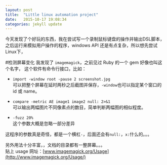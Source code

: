 ```yaml
---
layout: post
title:  "Little linux automation project"
date:   2015-10-17 19:08:34
categories: jekyll update
---
```


今天发现了个好玩的东西，我在尝试写一个录制鼠标键盘的操作并输出DSL脚本，之后运行来模拟用户操作的程序，windows API 还是有点复杂，所以想先尝试Linux下，


#检测屏幕变化
我发现了 `imagemagick`，之前见过 Ruby 的一个 gem 好像也叫这个名字，
这个软件有命令行接口，比如：

- `import -window root -pause 2 screenshot.jpg`  
可以把整个屏幕在延时两秒之后截图并保存，`-window`也可以指定某个窗口的 id 或 name。

- `compare -metric AE image1 image2 null: 2>&1`  
可以输出两幅图片不同像素点的数目，简单判断两幅图的相似程度。

- `-fuzz 20%`  
这个参数大概是忽略一部分差异

这程序的参数真是奇怪，都是一个横杠`-`，后面还会有`null:`，`x:`什么的。。。

另外用法十分丰富，，文档的目录都有一整屏幕。。。  
贴上 usage 网址：[www.imagemagick.org/Usage](http://www.imagemagick.org/Usage/)